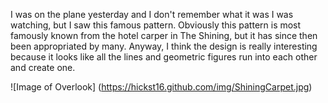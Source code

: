 I was on the plane yesterday and I don't remember what it was I was watching, but I saw this famous pattern. Obviously this pattern is most famously known from the hotel carper in The Shining, but it has since then been appropriated by many. Anyway, I think the design is really interesting because it looks like all the lines and geometric figures run into each other and create one.

![Image of Overlook] (https://hickst16.github.com/img/ShiningCarpet.jpg)
